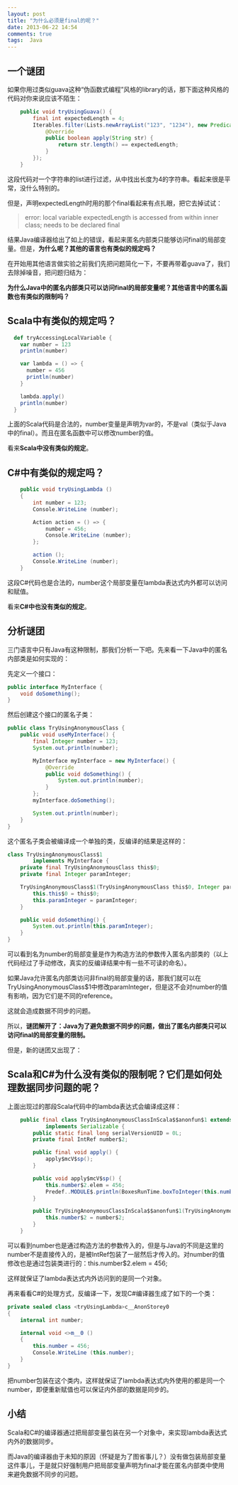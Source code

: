 ```yaml
---
layout: post
title: "为什么必须是final的呢？"
date: 2013-06-22 14:54
comments: true
tags:  Java
---
```


## 一个谜团
如果你用过类似guava这种“伪函数式编程”风格的library的话，那下面这种风格的代码对你来说应该不陌生：

```java
    public void tryUsingGuava() {
        final int expectedLength = 4;
        Iterables.filter(Lists.newArrayList("123", "1234"), new Predicate<String>() {
            @Override
            public boolean apply(String str) {
                return str.length() == expectedLength;
            }
        });
    }
```

这段代码对一个字符串的list进行过滤，从中找出长度为4的字符串。看起来很是平常，没什么特别的。

但是，声明expectedLength时用的那个final看起来有点扎眼，把它去掉试试：

> error: local variable expectedLength is accessed from within inner class; needs to be declared final

结果Java编译器给出了如上的错误，看起来匿名内部类只能够访问final的局部变量。但是，**为什么呢？其他的语言也有类似的规定吗？**

在开始用其他语言做实验之前我们先把问题简化一下，不要再带着guava了，我们去除掉噪音，把问题归结为：

**为什么Java中的匿名内部类只可以访问final的局部变量呢？其他语言中的匿名函数也有类似的限制吗？**

## Scala中有类似的规定吗？

```scala
  def tryAccessingLocalVariable {
    var number = 123
    println(number)

    var lambda = () => {
      number = 456
      println(number)
    }

    lambda.apply()
    println(number)
  }
```

上面的Scala代码是合法的，number变量是声明为var的，不是val（类似于Java中的final）。而且在匿名函数中可以修改number的值。

看来**Scala中没有类似的规定**。

## C#中有类似的规定吗？

```c#
	public void tryUsingLambda ()
	{
		int number = 123;
		Console.WriteLine (number);

		Action action = () => {
			number = 456;
			Console.WriteLine (number);
		};

		action ();
		Console.WriteLine (number);
	}
```

这段C#代码也是合法的，number这个局部变量在lambda表达式内外都可以访问和赋值。

看来**C#中也没有类似的规定**。

## 分析谜团

三门语言中只有Java有这种限制，那我们分析一下吧。先来看一下Java中的匿名内部类是如何实现的：

先定义一个接口：

```java
public interface MyInterface {
    void doSomething();
}
```

然后创建这个接口的匿名子类：

```java
public class TryUsingAnonymousClass {
    public void useMyInterface() {
        final Integer number = 123;
        System.out.println(number);

        MyInterface myInterface = new MyInterface() {
            @Override
            public void doSomething() {
                System.out.println(number);
            }
        };
        myInterface.doSomething();

        System.out.println(number);
    }
}
```

这个匿名子类会被编译成一个单独的类，反编译的结果是这样的：

```java
class TryUsingAnonymousClass$1
        implements MyInterface {
    private final TryUsingAnonymousClass this$0;
    private final Integer paramInteger;

    TryUsingAnonymousClass$1(TryUsingAnonymousClass this$0, Integer paramInteger) {
        this.this$0 = this$0;
        this.paramInteger = paramInteger;
    }

    public void doSomething() {
        System.out.println(this.paramInteger);
    }
}
```

可以看到名为number的局部变量是作为构造方法的参数传入匿名内部类的（以上代码经过了手动修改，真实的反编译结果中有一些不可读的命名）。

如果Java允许匿名内部类访问非final的局部变量的话，那我们就可以在TryUsingAnonymousClass$1中修改paramInteger，但是这不会对number的值有影响，因为它们是不同的reference。

这就会造成数据不同步的问题。

所以，**谜团解开了：Java为了避免数据不同步的问题，做出了匿名内部类只可以访问final的局部变量的限制。**

但是，新的谜团又出现了：

## Scala和C#为什么没有类似的限制呢？它们是如何处理数据同步问题的呢？

上面出现过的那段Scala代码中的lambda表达式会编译成这样：

```java
    public final class TryUsingAnonymousClassInScala$$anonfun$1 extends AbstractFunction0.mcV.sp
            implements Serializable {
        public static final long serialVersionUID = 0L;
        private final IntRef number$2;

        public final void apply() {
            apply$mcV$sp();
        }

        public void apply$mcV$sp() {
            this.number$2.elem = 456;
            Predef..MODULE$.println(BoxesRunTime.boxToInteger(this.number$2.elem));
        }

        public TryUsingAnonymousClassInScala$$anonfun$1(TryUsingAnonymousClassInScala $outer, IntRef number$2) {
            this.number$2 = number$2;
        }
    }

```

可以看到number也是通过构造方法的参数传入的，但是与Java的不同是这里的number不是直接传入的，是被IntRef包装了一层然后才传入的。对number的值修改也是通过包装类进行的：this.number$2.elem = 456;

这样就保证了lambda表达式内外访问到的是同一个对象。

再来看看C#的处理方式，反编译一下，发现C#编译器生成了如下的一个类：

```c#
private sealed class <tryUsingLambda>c__AnonStorey0
{
	internal int number;

	internal void <>m__0 ()
	{
		this.number = 456;
		Console.WriteLine (this.number);
	}
}
```

把number包装在这个类内，这样就保证了lambda表达式内外使用的都是同一个number，即便重新赋值也可以保证内外部的数据是同步的。

## 小结

Scala和C#的编译器通过把局部变量包装在另一个对象中，来实现lambda表达式内外的数据同步。

而Java的编译器由于未知的原因（怀疑是为了图省事儿？）没有做包装局部变量这件事儿，于是就只好强制用户把局部变量声明为final才能在匿名内部类中使用来避免数据不同步的问题。
